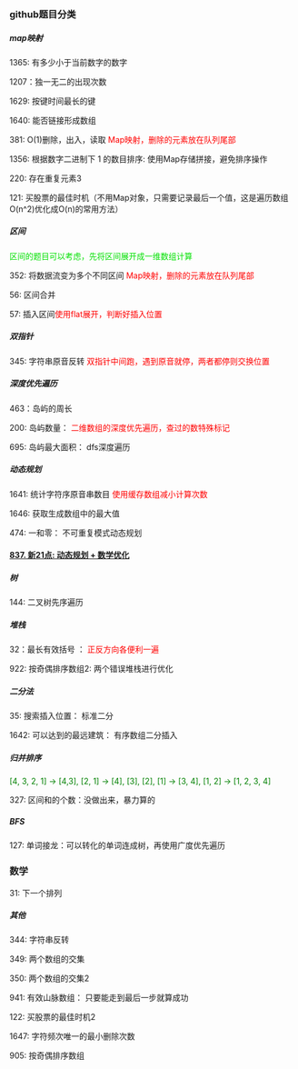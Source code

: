 ### github题目分类

##### map映射

1365: 有多少小于当前数字的数字

1207：独一无二的出现次数

1629: 按键时间最长的键

1640: 能否链接形成数组

381: O(1)删除，出入，读取 <font color='red'>Map映射，删除的元素放在队列尾部</font>

1356: 根据数字二进制下 1 的数目排序: 使用Map存储拼接，避免排序操作

220: 存在重复元素3

121: 买股票的最佳时机（不用Map对象，只需要记录最后一个值，这是遍历数组O(n^2)优化成O(n)的常用方法）

##### 区间

<font color='gren'>区间的题目可以考虑，先将区间展开成一维数组计算</font>

352: 将数据流变为多个不同区间 <font color='red'>Map映射，删除的元素放在队列尾部</font>

56: 区间合并

57: 插入区间<font color='red'>使用flat展开，判断好插入位置</font>

##### 双指针

345: 字符串原音反转 <font color='red'>双指针中间跑，遇到原音就停，两者都停则交换位置</font>

##### 深度优先遍历

463：岛屿的周长

200: 岛屿数量： <font color='red'>二维数组的深度优先遍历，查过的数特殊标记</font>

695: 岛屿最大面积： dfs深度遍历

##### 动态规划

1641: 统计字符序原音串数目 <font color='red'>使用缓存数组减小计算次数</font>

1646: 获取生成数组中的最大值

474: 一和零： 不可重复模式动态规划

#### [837. 新21点: 动态规划 + 数学优化](https://leetcode-cn.com/problems/new-21-game/)

##### 树

144: 二叉树先序遍历

##### 堆栈

32：最长有效括号 ： <font color='red'>正反方向各便利一遍</font>

922: 按奇偶排序数组2: 两个错误堆栈进行优化

##### 二分法

35: 搜索插入位置： 标准二分

1642: 可以达到的最远建筑： 有序数组二分插入

##### 归并排序

<font color='green'>[4, 3, 2, 1] -> [4,3], [2, 1] -> [4], [3], [2], [1] -> [3, 4], [1, 2] -> [1, 2, 3, 4]</font>

327: 区间和的个数：没做出来，暴力算的

##### BFS

127: 单词接龙：可以转化的单词连成树，再使用广度优先遍历

### 数学

31: 下一个排列

##### 其他

344: 字符串反转

349: 两个数组的交集

350: 两个数组的交集2

941: 有效山脉数组： 只要能走到最后一步就算成功

122: 买股票的最佳时机2

1647: 字符频次唯一的最小删除次数

905: 按奇偶排序数组



